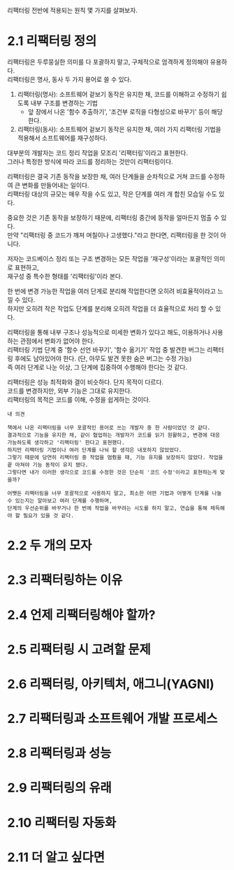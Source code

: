 리팩터링 전반에 적용되는 원칙 몇 가지를 살펴보자.  

# 2.1 리팩터링 정의
리팩터링은 두루뭉실한 의미를 다 포괄하지 말고, 구체적으로 엄격하게 정의해야 유용하다.  
리팩터링은 명사, 동사 두 가지 용어로 쓸 수 있다.  
1. 리팩터링(명사): 소프트웨어 겉보기 동작은 유지한 채, 코드를 이해하고 수정하기 쉽도록 내부 구조를 변경하는 기법
   - 앞 장에서 나온 '함수 추출하기', '조건부 로직을 다형성으로 바꾸기' 등이 해당한다.
2. 리팩터링(동사): 소프트웨어 겉보기 동작은 유지한 채, 여러 가지 리팩터링 기법을 적용해서 소프트웨어를 재구성하다.
  
대부분의 개발자는 코드 정리 작업을 모조리 '리팩터링'이라고 표현한다.  
그러나 특정한 방식에 따라 코드를 정리하는 것만이 리팩터링이다.  
  
리팩터링은 결국 기존 동작을 보장한 채, 여러 단계들을 순차적으로 거쳐 코드를 수정하여 큰 변화를 만들어내는 일이다.  
리팩터링 대상의 규모는 매우 작을 수도 있고, 작은 단계를 여러 개 합친 모습일 수도 있다.  
  
중요한 것은 기존 동작을 보장하기 때문에, 리팩터링 중간에 동작을 얼마든지 멈출 수 있다.  
만약 "리팩터링 중 코드가 꺠져 며칠이나 고생했다."라고 한다면, 리팩터링을 한 것이 아니다.  
  
저자는 코드베이스 정리 또는 구조 변경하는 모든 작업을 '재구성'이라는 포괄적인 의미로 표현하고,  
재구성 중 특수한 형태를 '리팩터링'이라 본다.  
  
한 번에 변경 가능한 작업을 여러 단계로 분리해 작업한다면 오히려 비효율적이라고 느낄 수 있다.  
하지만 오히려 작은 작업도 단계를 분리해 오히려 작업을 더 효율적으로 처리 할 수 있다.  
  
리팩터링을 통해 내부 구조나 성능적으로 미세한 변화가 있다고 해도, 이용하거나 사용하는 관점에서 변화가 없어야 한다.  
리팩터링 기법 단계 중 '함수 선언 바꾸기', '함수 옮기기' 작업 중 발견한 버그는 리팩터링 후에도 남아있어야 한다. (단, 아무도 발견 못한 숨은 버그는 수정 가능)  
즉 여러 단계로 나눈 이상, 그 단계에 집중하여 수행해야 한다는 것 같다.  
  
리팩터링은 성능 최적화와 결이 비슷하다. 단지 목적이 다르다.  
코드를 변경하지만, 외부 기능은 그대로 유지한다.  
리팩터링의 목적은 코드를 이해, 수정을 쉽게하는 것이다.  

```text
내 의견

책에서 나온 리팩터링을 너무 포괄적인 용어로 쓰는 개발자 중 한 사람이었던 것 같다.
결과적으로 기능을 유지한 채, 같이 협업하는 개발자가 코드를 읽기 원활하고, 변경에 대응 가능하도록 생각하고 '리팩터링' 한다고 표현했다.
하지만 리팩터링 기법이나 여러 단계를 나눠 할 생각은 내포하지 않았었다. 
그렇기 때문에 당연히 리팩터링 중 작업을 멈췄을 때, 기능 유지를 보장하지 않았다. 작업을 끝 마쳐야 기능 동작이 유지 됐다.
그렇다면 내가 이러한 생각으로 코드를 수정한 것은 단순히 '코드 수정'이라고 표현하는게 맞을까? 

어쨋든 리팩터링을 너무 포괄적으로 사용하지 말고, 최소한 어떤 기법과 어떻게 단계를 나눌 수 있는지는 알아보고 여러 단계를 수행하며, 
단계의 우선순위를 바꾸거나 한 번에 작업을 바꾸려는 시도를 하지 말고, 연습을 통해 체득해야 할 필요가 있을 것 같다. 
```

# 2.2 두 개의 모자

# 2.3 리팩터링하는 이유

# 2.4 언제 리팩터링해야 할까?

# 2.5 리팩터링 시 고려할 문제

# 2.6 리팩터링, 아키텍처, 애그니(YAGNI)

# 2.7 리팩터링과 소프트웨어 개발 프로세스

# 2.8 리팩터링과 성능

# 2.9 리팩터링의 유래

# 2.10 리팩터링 자동화

# 2.11 더 알고 싶다면
